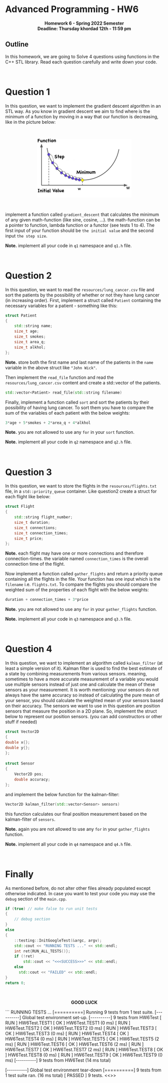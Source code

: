 # Advanced Programming - HW6
<p  align="center"> <b>Homework 6 - Spring 2022 Semester <br> Deadline: Thursday khordad 12th - 11:59 pm</b> </p>

## Outline
In this homework, we are going to Solve 4 questions using functions in the C++ STL library. Read each question carefully and write down your code.

</br>

# Question 1
In this question, we want to implement the gradient descent algorithm in an STL way. As you know in gradient descent we aim to find where is the minimum of a function by moving in a way that our function is decreasing, like in the picture below:

<br>
<p align="center">
<img src="resources/gradient_descent.jpeg" alt="minor"
title="minor" width="300" align="middle" />
</p>
<br>

implement a function called `gradient_descent` that calculates the minimum of any given math-function (like sine, cosine, ...). the math-function can be a pointer to function, lambda function or a functor (see tests 1 to 4). The first input of your function should be `the initial value` and the second input `the step size`.

**Note.** implement all your code in `q1` namespace and `q1.h` file.

</br>

# Question 2
In this question, we want to read the `resources/lung_cancer.csv` file and sort the patients by the possibility of whether or not they have lung cancer (in increasing order).
First, implement a struct called `Patient` containing the necessary variables for a patient - something like this:

```cpp
struct Patient
{
	std::string name;
	size_t age;
	size_t smokes;
	size_t area_q;
	size_t alkhol;
};
```

**Note.** store both the first name and last name of the patients in the `name` variable in the above struct like `"John Wick"`.

Then implement the `read_file` function and read the `resources/lung_cancer.csv` content and create a std::vector of the patients.

```cpp
std::vector<Patient> read_file(std::string filename)
```

Finally, implement a function called `sort` and sort the patients by their possibility of having lung cancer. To sort them you have to compare the sum of the variables of each patient with the below weights:

```cpp
3*age + 5*smokes + 2*area_q + 4*alkhol
```
**Note.** you are not allowed to use any `for` in your `sort` function.

**Note.** implement all your code in `q2` namespace and `q2.h` file.

</br> 

# Question 3
In this question, we want to store the flights in the `resources/flights.txt` file, in a `std::priority_queue` container.
Like question2 create a struct for each flight like below:

```cpp
struct Flight
{
	std::string flight_number;
	size_t duration;
	size_t connections;
	size_t connection_times;
	size_t price;
};
```

**Note.** each flight may have one or more connections and therefore connection-times. the variable named `connection_times` is the overall connection time of the flight.

Now implement a function called `gather_flights` and return a priority queue containing all the flights in the file. Your function has one input which is the `filename` i.e. `flights.txt`. To compare the flights you should compare the weighted sum of the properties of each flight with the below weights:

```cpp
duration + connection_times + 3*price
```

**Note.** you are not allowed to use any `for` in your `gather_flights` function.

**Note.** implement all your code in `q3` namespace and `q3.h` file.

</br>

# Question 4
In this question, we want to implement an algorithm called `kalman_filter` (at least a simple version of it).
Kalman filter is used to find the best estimate of a state by combining measurements from various sensors. meaning, sometimes to have a more accurate measurement of a variable you would use multiple sensors instead of just one and calculate the mean of these sensors as your measurement. It is worth mentioning: your sensors do not always have the same accuracy so instead of calculating the pure mean of your sensor, you should calculate the weighted mean of your sensors based on their accuracy.
The sensors we want to use in this question are position sensors that measure the position in a 2D plane.
So, implement the struct below to represent our position sensors. (you can add constructors or other stuff if needed)

```cpp
struct Vector2D
{
double x{};
double y{}; 
};

struct Sensor
{
	Vector2D pos;
	double accuracy;    
};
```

and implement the below function for the kalman-filter:

```cpp
Vector2D kalman_filter(std::vector<Sensor> sensors)
```

this function calculates our final position measurement based on the kalman-filter of `sensors`.

**Note.** again you are not allowed to use any `for` in your `gather_flights` function.

**Note.** implement all your code in `q4` namespace and `q4.h` file.


</br>

# Finally
As mentioned before, do not alter other files already populated except otherwise indicated. In case you want to test your code you may use the `debug` section of the `main.cpp`.

```cpp
if (true) // make false to run unit tests  
{ 
	// debug section 
}  
else  
{  
	::testing::InitGoogleTest(&argc, argv);  
	std::cout << "RUNNING TESTS ..." << std::endl;  
	int ret{RUN_ALL_TESTS()};  
	if (!ret)  
		std::cout << "<<<SUCCESS>>>" << std::endl;  
	else  
	  std::cout << "FAILED" << std::endl;  
}  
return 0;
```
<br/>
<p  align="center"> <b>GOOD LUCK</b> </p>
```
RUNNING TESTS ...
[==========] Running 9 tests from 1 test suite.
[----------] Global test environment set-up.
[----------] 9 tests from HW6Test
[ RUN      ] HW6Test.TEST1
[       OK ] HW6Test.TEST1 (0 ms)
[ RUN      ] HW6Test.TEST2
[       OK ] HW6Test.TEST2 (0 ms)
[ RUN      ] HW6Test.TEST3
[       OK ] HW6Test.TEST3 (0 ms)
[ RUN      ] HW6Test.TEST4
[       OK ] HW6Test.TEST4 (0 ms)
[ RUN      ] HW6Test.TEST5
[       OK ] HW6Test.TEST5 (2 ms)
[ RUN      ] HW6Test.TEST6
[       OK ] HW6Test.TEST6 (2 ms)
[ RUN      ] HW6Test.TEST7
[       OK ] HW6Test.TEST7 (2 ms)
[ RUN      ] HW6Test.TEST8
[       OK ] HW6Test.TEST8 (0 ms)
[ RUN      ] HW6Test.TEST9
[       OK ] HW6Test.TEST9 (0 ms)
[----------] 9 tests from HW6Test (14 ms total)

[----------] Global test environment tear-down
[==========] 9 tests from 1 test suite ran. (16 ms total)
[  PASSED  ] 9 tests.
<<<SUCCESS>>>
```